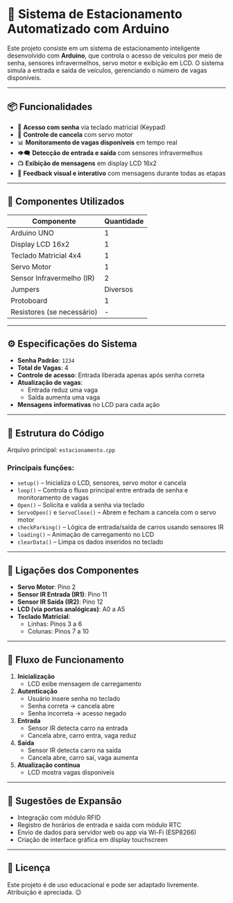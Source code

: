 # 🚗 Sistema de Estacionamento Automatizado com Arduino

Este projeto consiste em um sistema de estacionamento inteligente desenvolvido com **Arduino**, que controla o acesso de veículos por meio de senha, sensores infravermelhos, servo motor e exibição em LCD. O sistema simula a entrada e saída de veículos, gerenciando o número de vagas disponíveis.

---

## 📦 Funcionalidades

- 🔐 **Acesso com senha** via teclado matricial (Keypad)
- 🚧 **Controle de cancela** com servo motor
- 📊 **Monitoramento de vagas disponíveis** em tempo real
- 👁️‍🗨️ **Detecção de entrada e saída** com sensores infravermelhos
- 📺 **Exibição de mensagens** em display LCD 16x2
- 📍 **Feedback visual e interativo** com mensagens durante todas as etapas

---

## 🧰 Componentes Utilizados

| Componente         | Quantidade |
|--------------------|------------|
| Arduino UNO        | 1          |
| Display LCD 16x2   | 1          |
| Teclado Matricial 4x4 | 1        |
| Servo Motor        | 1          |
| Sensor Infravermelho (IR) | 2      |
| Jumpers            | Diversos   |
| Protoboard         | 1          |
| Resistores (se necessário) | -    |

---

## ⚙️ Especificações do Sistema

- **Senha Padrão**: `1234`
- **Total de Vagas**: 4
- **Controle de acesso**: Entrada liberada apenas após senha correta
- **Atualização de vagas**:
  - Entrada reduz uma vaga
  - Saída aumenta uma vaga
- **Mensagens informativas** no LCD para cada ação

---

## 📂 Estrutura do Código

Arquivo principal: `estacionamento.cpp`

### Principais funções:

- `setup()` – Inicializa o LCD, sensores, servo motor e cancela
- `loop()` – Controla o fluxo principal entre entrada de senha e monitoramento de vagas
- `Open()` – Solicita e valida a senha via teclado
- `ServoOpen()` e `ServoClose()` – Abrem e fecham a cancela com o servo motor
- `checkParking()` – Lógica de entrada/saída de carros usando sensores IR
- `loading()` – Animação de carregamento no LCD
- `clearData()` – Limpa os dados inseridos no teclado

---

## 🔌 Ligações dos Componentes

- **Servo Motor**: Pino 2
- **Sensor IR Entrada (IR1)**: Pino 11
- **Sensor IR Saída (IR2)**: Pino 12
- **LCD (via portas analógicas)**: A0 a A5
- **Teclado Matricial**:
  - Linhas: Pinos 3 a 6
  - Colunas: Pinos 7 a 10

---

## 🚦 Fluxo de Funcionamento

1. **Inicialização**
   - LCD exibe mensagem de carregamento
2. **Autenticação**
   - Usuário insere senha no teclado
   - Senha correta → cancela abre
   - Senha incorreta → acesso negado
3. **Entrada**
   - Sensor IR detecta carro na entrada
   - Cancela abre, carro entra, vaga reduz
4. **Saída**
   - Sensor IR detecta carro na saída
   - Cancela abre, carro sai, vaga aumenta
5. **Atualização contínua**
   - LCD mostra vagas disponíveis

---

## 🧪 Sugestões de Expansão

- Integração com módulo RFID
- Registro de horários de entrada e saída com módulo RTC
- Envio de dados para servidor web ou app via Wi-Fi (ESP8266)
- Criação de interface gráfica em display touchscreen

---


## 📝 Licença

Este projeto é de uso educacional e pode ser adaptado livremente. Atribuição é apreciada. 😉
